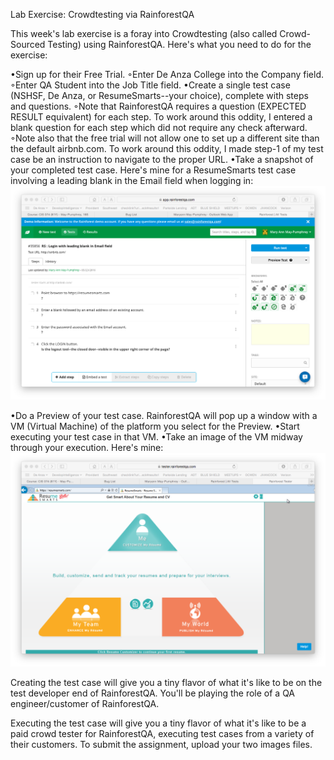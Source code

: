 Lab Exercise: Crowdtesting via RainforestQA



This week's lab exercise is a foray into Crowdtesting (also called Crowd-Sourced Testing) using RainforestQA. Here's what you need to do for the exercise:

•Sign up for their Free Trial.
◦Enter De Anza College into the Company field.
◦Enter QA Student into the Job Title field.
•Create a single test case (NSHSF, De Anza, or ResumeSmarts--your choice), complete with steps and questions. 
◦Note that RainforestQA requires a question (EXPECTED RESULT equivalent) for each step. To work around this oddity, I entered a blank question for each step which did not require any check afterward.
◦Note also that the free trial will not allow one to set up a different site than the default airbnb.com. To work around this oddity, I made step-1 of my test case be an instruction to navigate to the proper URL.
•Take a snapshot of your completed test case. Here's mine for a ResumeSmarts test case involving a leading blank in the Email field when logging in:
![](1.png)

•Do a Preview of your test case. RainforestQA will pop up a window with a VM (Virtual Machine) of the platform you select for the Preview.
•Start executing your test case in that VM.
•Take an image of the VM midway through your execution. Here's mine:
![](2.png)

Creating the test case will give you a tiny flavor of what it's like to be on the test developer end of RainforestQA. You'll be playing the role of a QA engineer/customer of RainforestQA.

Executing the test case will give you a tiny flavor of what it's like to be a paid crowd tester for RainforestQA, executing test cases from a variety of their customers.
To submit the assignment, upload your two images files.
